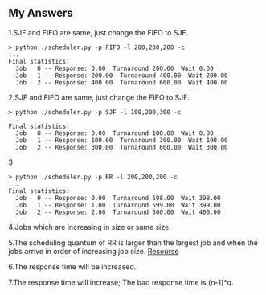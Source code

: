 ## My Answers
1.SJF and FIFO are same, just change the FIFO to SJF.

```
> python ./scheduler.py -p FIFO -l 200,200,200 -c
...
Final statistics:
  Job   0 -- Response: 0.00  Turnaround 200.00  Wait 0.00
  Job   1 -- Response: 200.00  Turnaround 400.00  Wait 200.00
  Job   2 -- Response: 400.00  Turnaround 600.00  Wait 400.00
```


2.SJF and FIFO are same, just change the FIFO to SJF.

```
> python ./scheduler.py -p SJF -l 100,200,300 -c
...
Final statistics:
  Job   0 -- Response: 0.00  Turnaround 100.00  Wait 0.00
  Job   1 -- Response: 100.00  Turnaround 300.00  Wait 100.00
  Job   2 -- Response: 300.00  Turnaround 600.00  Wait 300.00
```


3

```
> python ./scheduler.py -p RR -l 200,200,200 -c
...
Final statistics:
  Job   0 -- Response: 0.00  Turnaround 598.00  Wait 398.00
  Job   1 -- Response: 1.00  Turnaround 599.00  Wait 399.00
  Job   2 -- Response: 2.00  Turnaround 600.00  Wait 400.00
```


4.Jobs which are increasing in size or same size.


5.The scheduling quantum of RR is larger than the largest job and when the jobs arrive in order of increasing job size. [Resourse](https://homeostasis.scs.carleton.ca/wiki/index.php/Operating_Systems_2014F:_Assignment_3)  


6.The response time will be increased.


7.The response time will increase; The bad response time is (n-1)*q.

